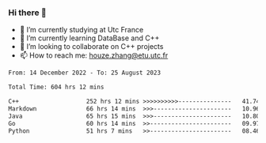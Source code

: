 ### Hi there 👋
- 🔭 I’m currently studying at Utc France
- 🌱 I’m currently learning DataBase and C++
- 👯 I’m looking to collaborate on C++ projects
- 📫 How to reach me: houze.zhang@etu.utc.fr

<!--START_SECTION:waka-->

```txt
From: 14 December 2022 - To: 25 August 2023

Total Time: 604 hrs 12 mins

C++                   252 hrs 12 mins >>>>>>>>>>---------------   41.74 %
Markdown              66 hrs 14 mins  >>>----------------------   10.96 %
Java                  65 hrs 15 mins  >>>----------------------   10.80 %
Go                    60 hrs 14 mins  >>-----------------------   09.97 %
Python                51 hrs 7 mins   >>-----------------------   08.46 %
```

<!--END_SECTION:waka-->
